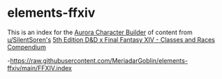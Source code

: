 # elements-ffxiv
This is an index for the [Aurora Character Builder](http://www.aurorabuilder.com "Aurora Website") of content from [u/SilentSoren's](https://www.reddit.com/user/SilentSoren "SilentSoren Reddit Link") [5th Edition D&D x Final Fantasy XIV - Classes and Races Compendium](https://www.gmbinder.com/share/-LsDqsNbupzeLhkTIcPv "GMBinder Link")

-https://raw.githubusercontent.com/MeriadarGoblin/elements-ffxiv/main/FFXIV.index
